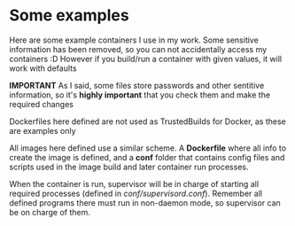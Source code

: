 Some examples
=============

Here are some example containers I use in my work. Some sensitive information has been
removed, so you can not accidentally access my containers :D
However if you build/run a container with given values, it will work with defaults

**IMPORTANT** As I said, some files store passwords and other sentitive information,
so it's **highly important** that you check them and make the required changes

Dockerfiles here defined are not used as TrustedBuilds for Docker, as these are
examples only

All images here defined use a similar scheme. A **Dockerfile** where all info to 
create the image is defined, and a **conf** folder that contains config files and 
scripts used in the image build and later container run processes.

When the container is run, supervisor will be in charge of starting all required
processes (defined in *conf/supervisord.conf*). Remember all defined programs there
must run in non-daemon mode, so supervisor can be on charge of them.

